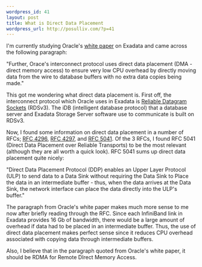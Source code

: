 ```yaml
--- 
wordpress_id: 41
layout: post
title: What is Direct Data Placement
wordpress_url: http://posulliv.com/?p=41
---
```

I'm currently studying Oracle's <a href="http://www.oracle.com/technology/products/bi/db/exadata/pdf/exadata-technical-whitepaper.pdf">white paper</a> on Exadata and came across the following paragraph:

"Further, Orace's interconnect protocol uses direct data placement (DMA - direct memory access) to ensure very low CPU overhead by directly moving data from the wire to database buffers with no extra data copies being made."

This got me wondering what direct data placement is. First off, the interconnect protocol which Oracle uses in Exadata is <a href="http://oss.oracle.com/projects/rds/">Reliable Datagram Sockets</a> (RDSv3). The iDB (intelligent database protocol) that a database server and Exadata Storage Server software use to communicate is built on RDSv3.

Now, I found some information on direct data placement in a number of RFCs; <a href="http://www.ietf.org/rfc/rfc4096.txt">RFC 4296</a>, <a href="http://tools.ietf.org/html/rfc4297">RFC 4297</a>, and <a href="http://www.apps.ietf.org/rfc/rfc5041.html">RFC 5041</a>. Of the 3 RFCs, I found RFC 5041 (Direct Data Placement over Reliable Transports) to be the most relevant (although they are all worth a quick look). RFC 5041 sums up direct data placement quite nicely:

"Direct Data Placement Protocol (DDP) enables an Upper Layer Protocol    (ULP) to send data to a Data Sink without requiring the Data Sink to    Place the data in an intermediate buffer - thus, when the data    arrives at the Data Sink, the network interface can place the data    directly into the ULP's buffer."

The paragraph from Oracle's white paper makes much more sense to me now after briefly reading through the RFC. Since each InfiniBand link in Exadata provides 16 Gb of bandwidth, there would be a large amount of overhead if data had to be placed in an intermediate buffer. Thus, the use of direct data placement makes perfect sense since it reduces CPU overhead associated with copying data through intermediate buffers.

Also, I believe that in the paragraph quoted from Oracle's white paper, it should be RDMA for Remote DIrect Memory Access.

